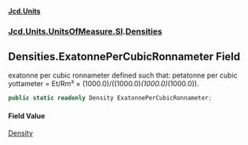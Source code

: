 #### [Jcd.Units](index 'index')
### [Jcd.Units.UnitsOfMeasure.SI](Jcd.Units.UnitsOfMeasure.SI 'Jcd.Units.UnitsOfMeasure.SI').[Densities](Densities 'Jcd.Units.UnitsOfMeasure.SI.Densities')

## Densities.ExatonnePerCubicRonnameter Field

exatonne per cubic ronnameter defined such that: petatonne per cubic yottameter = Et/Rm³ ×
(1000.0)/((1000.0)*(1000.0)*(1000.0)).

```csharp
public static readonly Density ExatonnePerCubicRonnameter;
```

#### Field Value
[Density](Density 'Jcd.Units.UnitTypes.Density')
